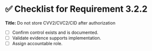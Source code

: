 # ✅ Checklist for Requirement 3.2.2

**Title:** Do not store CVV2/CVC2/CID after authorization

- [ ] Confirm control exists and is documented.
- [ ] Validate evidence supports implementation.
- [ ] Assign accountable role.
